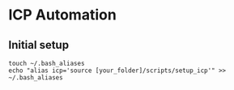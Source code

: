 # ICP Automation

## Initial setup
```
touch ~/.bash_aliases
echo "alias icp='source [your_folder]/scripts/setup_icp'" >> ~/.bash_aliases
```

